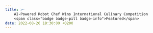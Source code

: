 ```yaml
---
title: >-
    AI-Powered Robot Chef Wins International Culinary Competition
    <span class="badge badge-pill badge-info">Featured</span>
date: 2022-08-26 18:30:00 +0200
---
```

